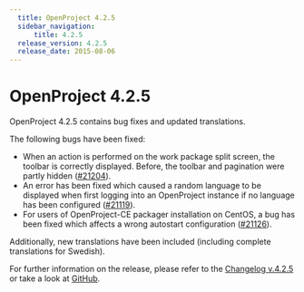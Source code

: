 ```yaml
---
  title: OpenProject 4.2.5
  sidebar_navigation:
      title: 4.2.5
  release_version: 4.2.5
  release_date: 2015-08-06
---
```



# OpenProject 4.2.5

OpenProject 4.2.5 contains bug fixes and updated translations.

The following bugs have been fixed:

  - When an action is performed on the work package split screen, the
    toolbar is correctly displayed. Before, the toolbar and pagination
    were partly hidden
    ([\#21204](https://community.openproject.org/work_packages/21204)).
  - An error has been fixed which caused a random language to be
    displayed when first logging into an OpenProject instance if no
    language has been configured
    ([\#21119](https://community.openproject.org/work_packages/21119)).
  - For users of OpenProject-CE packager installation on CentOS, a bug
    has been fixed which affects a wrong autostart configuration
    ([\#21126](https://community.openproject.org/work_packages/21126)).

Additionally, new translations have been included (including complete
translations for Swedish).

For further information on the release, please refer to the [Changelog
v.4.2.5](https://community.openproject.org/versions/759) or take a look
at [GitHub](https://github.com/opf/openproject/tree/v4.2.5).



